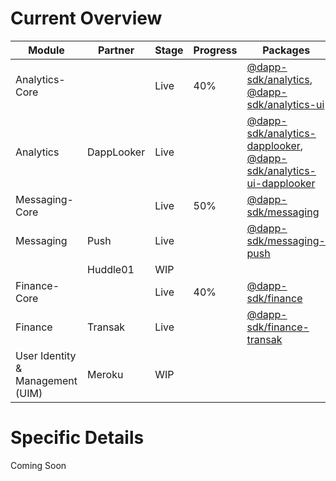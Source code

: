 # Current Overview


| Module | Partner | Stage | Progress | Packages |
|---|---|---|---|---|
| Analytics-Core |  | Live | 40% | [@dapp-sdk/analytics](https://www.npmjs.com/package/@dapp-sdk/analytics), [@dapp-sdk/analytics-ui](https://www.npmjs.com/package/@dapp-sdk/analytics-ui) |
| Analytics | DappLooker | Live |  | [@dapp-sdk/analytics-dapplooker](https://www.npmjs.com/package/@dapp-sdk/analytics-dapplooker), [@dapp-sdk/analytics-ui-dapplooker](https://www.npmjs.com/package/@dapp-sdk/analytics-ui-dapplooker) |
| Messaging-Core |  | Live | 50% | [@dapp-sdk/messaging](https://www.npmjs.com/package/@dapp-sdk/messaging) |
| Messaging | Push | Live |  | [@dapp-sdk/messaging-push](https://www.npmjs.com/package/@dapp-sdk/messaging-push) |
|  | Huddle01 | WIP |  |  |
| Finance-Core |  | Live | 40% | [@dapp-sdk/finance](https://www.npmjs.com/package/@dapp-sdk/finance) |
| Finance | Transak | Live |  | [@dapp-sdk/finance-transak](https://www.npmjs.com/package/@dapp-sdk/finance-transak) |
| User Identity & Management (UIM) | Meroku | WIP |  |  |


# Specific Details

Coming Soon
